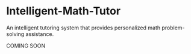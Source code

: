 # Intelligent-Math-Tutor
An intelligent tutoring system that provides personalized math problem-solving assistance.

COMING SOON
